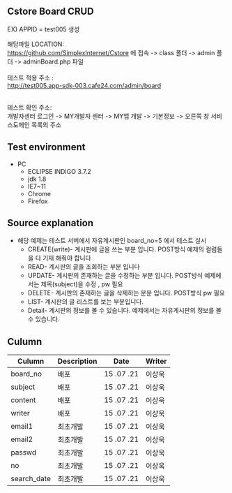 <article class="markdown-body entry-content" itemprop="mainContentOfPage"><h1><a id="user-content-application-grid" class="anchor" href="#application-grid" aria-hidden="true"><span class="octicon octicon-link"></span></a>Cstore Board CRUD</h1>


EX) APPID = test005 생성 </BR>

해당파일 LOCATION:</BR>
https://github.com/SimplexInternet/Cstore 에 접속  -> class 폴더 -> admin 폴더 -> adminBoard.php  파일 
</BR>
</BR>
테스트 적용 주소 :</BR>
http://test005.app-sdk-003.cafe24.com/admin/board

</BR>
테스트 확인 주소:</BR>
개발자센터 로그인 -> MY개발자 센터 -> MY앱 개발 -> 기본정보 -> 오른쪽 창 서비스도메인 목록의 주소 

<BR>
<h2><a id="user-content-test-environment" class="anchor" href="#test-environment" aria-hidden="true"><span class="octicon octicon-link"></span></a>Test environment</h2>

<ul>
<li>PC

<ul>
<li>ECLIPSE INDIGO 3.7.2</li>
<li>jdk 1.8</li>
<li>IE7~11</li>
<li>Chrome</li>
<li>Firefox</li>
</ul></li>
</ul>


<h2><a id="user-content-test-environment" class="anchor" href="#test-environment" aria-hidden="true"><span class="octicon octicon-link"></span></a>Source explanation</h2>

<ul> 
<li>해당 예제는 테스트 서버에서 자유계시판인 board_no=5 에서 테스트 실시
<ul>
<li>CREATE(write)- 계시판에 글을 쓰는 부분 입니다. POST방식 예제의 컬럼들을 다 기재 해줘야 합니다</li>
<li>READ- 계시판의 글을 조회하는 부분 입니다</li>
<li>UPDATE- 계시판의 존재하는 글을 수정하는 부분 입니다. POST방식 예제에서는 제목(subject)을 수정 , pw 필요 </li>
<li>DELETE- 계시판의 존재하는 글을 삭제하는 분분 입니다. POST방식 pw 필요  </li>
<li>LIST- 계시판의 글 리스트를 보는 부분입니다.</li>
<li>Detail- 계시판의 정보를 볼 수 있습니다. 예제에서는 자유계시판의 정보를 볼 수 있습니다.</li>
</ul></li>
</ul>



<h2><a id="user-content-test-environment" class="anchor" href="#test-environment" aria-hidden="true"><span class="octicon octicon-link"></span></a>Culumn</h2>
<table><thead>
<tr>
<th>Culumn</th>
<th>Description</th>
<th>Date</th>
<th>Writer</th>
</tr>
</thead><tbody>
<tr>
<td>board_no</td>
<td>배포</td>
<td>15 .07 .21</td>
<td>이상욱</td>
</tr>
<tr>
<td>subject</td>
<td>배포</td>
<td>15 .07 .21</td>
<td>이상욱</td>
</tr>
<tr>
<td>content</a></td>
<td>배포</td>
<td>15 .07 .21</td>
<td>이상욱 </td>
</tr>
<tr>
<td>writer</td>
<td>배포</td>
<td>15 .07 .21</td>
<td>이상욱 </td>
</tr>
<tr>
<td>email1</td>
<td>최초개발</td>
<td>15 .07 .21</td>
<td>이상욱</td>
</tr>

<tr>
<td>email2</td>
<td>최초개발</td>
<td>15 .07 .21</td>
<td>이상욱</td>
</tr>

<tr>
<td>passwd</td>
<td>최초개발</td>
<td>15 .07 .21</td>
<td>이상욱</td>
</tr>

<tr>
<td>no</td>
<td>최초개발</td>
<td>15 .07 .21</td>
<td>이상욱</td>
</tr>

<tr>
<td>search_date</td>
<td>최초개발</td>
<td>15 .07 .21</td>
<td>이상욱</td>
</tr>



</tbody></table>


